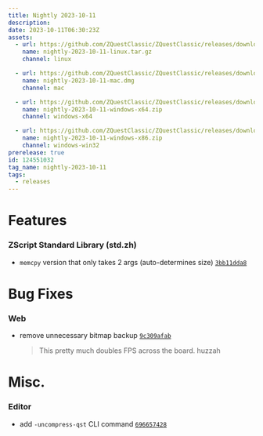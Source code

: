 ```yaml
---
title: Nightly 2023-10-11
description: 
date: 2023-10-11T06:30:23Z
assets: 
  - url: https://github.com/ZQuestClassic/ZQuestClassic/releases/download/nightly-2023-10-11/nightly-2023-10-11-linux.tar.gz
    name: nightly-2023-10-11-linux.tar.gz
    channel: linux

  - url: https://github.com/ZQuestClassic/ZQuestClassic/releases/download/nightly-2023-10-11/nightly-2023-10-11-mac.dmg
    name: nightly-2023-10-11-mac.dmg
    channel: mac

  - url: https://github.com/ZQuestClassic/ZQuestClassic/releases/download/nightly-2023-10-11/nightly-2023-10-11-windows-x64.zip
    name: nightly-2023-10-11-windows-x64.zip
    channel: windows-x64

  - url: https://github.com/ZQuestClassic/ZQuestClassic/releases/download/nightly-2023-10-11/nightly-2023-10-11-windows-x86.zip
    name: nightly-2023-10-11-windows-x86.zip
    channel: windows-win32
prerelease: true
id: 124551032
tag_name: nightly-2023-10-11
tags:
  - releases
---
```




# Features

### ZScript Standard Library (std.zh)

- `memcpy` version that only takes 2 args (auto-determines size) [`3bb11dda8`](https://github.com/ZQuestClassic/ZQuestClassic/commit/3bb11dda8a310c47daa93362ab1d172afcbb577b)

# Bug Fixes

### Web

- remove unnecessary bitmap backup [`9c309afab`](https://github.com/ZQuestClassic/ZQuestClassic/commit/9c309afab0d99f5e0fb0a8424f61bed71a1ae22b)
   &nbsp;
   >This pretty much doubles FPS across the board. huzzah 
   >

# Misc.

### Editor

- add `-uncompress-qst` CLI command [`696657428`](https://github.com/ZQuestClassic/ZQuestClassic/commit/696657428488dd3497836f527a6ce0b6255ab1db)

